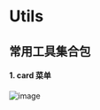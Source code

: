 # Utils

## 常用工具集合包

####  1. card 菜单
![image](https://github.com/FreetoflyBai/CardsMenu/blob/master/screenshots/1.png)
